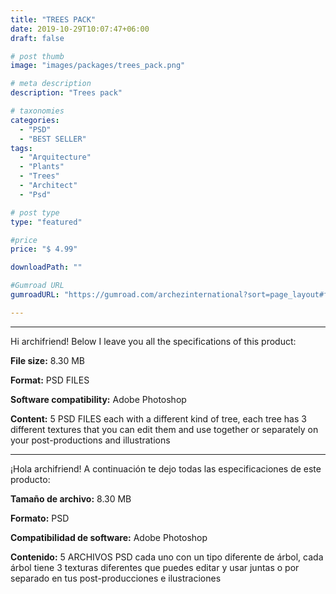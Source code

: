 ```yaml
---
title: "TREES PACK"
date: 2019-10-29T10:07:47+06:00
draft: false

# post thumb
image: "images/packages/trees_pack.png"

# meta description
description: "Trees pack"

# taxonomies
categories:
  - "PSD"
  - "BEST SELLER"
tags:
  - "Arquitecture"
  - "Plants"
  - "Trees"
  - "Architect"
  - "Psd"

# post type
type: "featured"

#price
price: "$ 4.99"

downloadPath: ""

#Gumroad URL
gumroadURL: "https://gumroad.com/archezinternational?sort=page_layout#fAahc"

---
```


___

Hi archifriend! Below I leave you all the specifications of this product:

**File size:** 8.30 MB

**Format:** PSD FILES

**Software compatibility:** Adobe Photoshop

**Content:** 5 PSD FILES each with a different kind of tree, each tree has 3 different textures that you can edit them and use together or separately on your post-productions and illustrations

_____

¡Hola archifriend! A continuación te dejo todas las especificaciones de este producto:

**Tamaño de archivo:** 8.30 MB

**Formato:** PSD

**Compatibilidad de software:** Adobe Photoshop

**Contenido:** 5 ARCHIVOS PSD cada uno con un tipo diferente de árbol, cada árbol tiene 3 texturas diferentes que puedes editar y usar juntas o por separado en tus post-producciones e ilustraciones